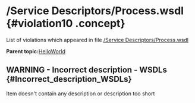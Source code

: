 # /Service Descriptors/Process.wsdl {#violation10 .concept}

List of violations which appeared in file [/Service Descriptors/Process.wsdl](../../../projects/HelloWorld/Service_Descriptors/Process.wsdl.md)

**Parent topic:**[HelloWorld](../../../qa/projects/HelloWorld.md)

## WARNING - Incorrect description - WSDLs {#Incorrect_description_WSDLs}

Item doesn't contain any description or description too short

